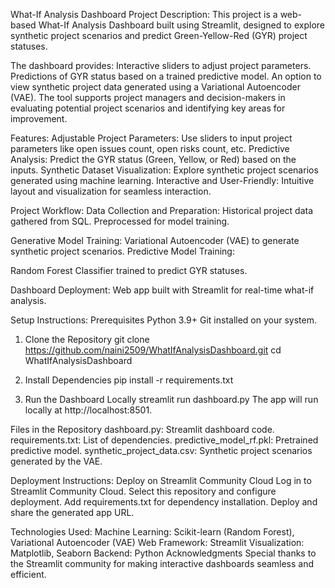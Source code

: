 What-If Analysis Dashboard
Project Description:
This project is a web-based What-If Analysis Dashboard built using Streamlit, designed to explore synthetic project scenarios and predict Green-Yellow-Red (GYR) project statuses.

The dashboard provides:
Interactive sliders to adjust project parameters.
Predictions of GYR status based on a trained predictive model.
An option to view synthetic project data generated using a Variational Autoencoder (VAE).
The tool supports project managers and decision-makers in evaluating potential project scenarios and identifying key areas for improvement.

Features:
Adjustable Project Parameters:
Use sliders to input project parameters like open issues count, open risks count, etc.
Predictive Analysis:
Predict the GYR status (Green, Yellow, or Red) based on the inputs.
Synthetic Dataset Visualization:
Explore synthetic project scenarios generated using machine learning.
Interactive and User-Friendly:
Intuitive layout and visualization for seamless interaction.

Project Workflow:
Data Collection and Preparation:
Historical project data gathered from SQL.
Preprocessed for model training.

Generative Model Training:
Variational Autoencoder (VAE) to generate synthetic project scenarios.
Predictive Model Training:

Random Forest Classifier trained to predict GYR statuses.

Dashboard Deployment:
Web app built with Streamlit for real-time what-if analysis.

Setup Instructions:
Prerequisites
Python 3.9+
Git installed on your system.
1. Clone the Repository
git clone https://github.com/naini2509/WhatIfAnalysisDashboard.git
cd WhatIfAnalysisDashboard

2. Install Dependencies
pip install -r requirements.txt

3. Run the Dashboard Locally
streamlit run dashboard.py
The app will run locally at http://localhost:8501.

Files in the Repository
dashboard.py: Streamlit dashboard code.
requirements.txt: List of dependencies.
predictive_model_rf.pkl: Pretrained predictive model.
synthetic_project_data.csv: Synthetic project scenarios generated by the VAE.

Deployment Instructions:
Deploy on Streamlit Community Cloud
Log in to Streamlit Community Cloud.
Select this repository and configure deployment.
Add requirements.txt for dependency installation.
Deploy and share the generated app URL.

Technologies Used:
Machine Learning: Scikit-learn (Random Forest), Variational Autoencoder (VAE)
Web Framework: Streamlit
Visualization: Matplotlib, Seaborn
Backend: Python
Acknowledgments
Special thanks to the Streamlit community for making interactive dashboards seamless and efficient.
